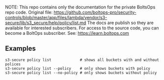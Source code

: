 <!-- note marker start -->
NOTE: This repo contains only the documentation for the private BoltsOps repo code.
Original file: https://github.com/boltops-pro/security-controls/blob/master/app/files/lambda/vendor/s3-secure/lib/s3_secure/help/policy/list.md
The docs are publish so they are available for interested subscribers.
For access to the source code, you can become a BoltOps subscriber.
See: https://learn.boltops.com

<!-- note marker end -->

## Examples

    s3-secure policy list             # shows all buckets with and without polices
    s3-secure policy list --policy    # only shows buckets with policy
    s3-secure policy list --no-policy # only shows buckets without policy
